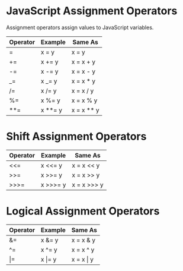 # JavaScript Assignment Operators

Assignment operators assign values to JavaScript variables.

| Operator | Example   | Same As      |
| -------- | --------- | ------------ |
| =        | x = y     | x = y        |
| +=       | x += y    | x = x + y    |
| -=       | x -= y    | x = x - y    |
| \_=      | x \_= y   | x = x \* y   |
| /=       | x /= y    | x = x / y    |
| %=       | x %= y    | x = x % y    |
| \*\*=    | x \*\*= y | x = x \*\* y |

# Shift Assignment Operators

| Operator | Example  | Same As     |
| -------- | -------- | ----------- |
| <<=      | x <<= y  | x = x << y  |
| >>=      | x >>= y  | x = x >> y  |
| >>>=     | x >>>= y | x = x >>> y |

# Logical Assignment Operators

| Operator | Example | Same As    |
| -------- | ------- | ---------- |
| &=       | x &= y  | x = x & y  |
| ^=       | x ^= y  | x = x ^ y  |
| \|=      | x \|= y | x = x \| y |

